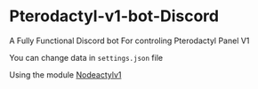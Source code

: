 # Pterodactyl-v1-bot-Discord
 A Fully Functional Discord bot For controling Pterodactyl Panel V1

 You can change data in `settings.json` file

Using the module [Nodeactylv1](https://github.com/bearts/nodeactylv1)
